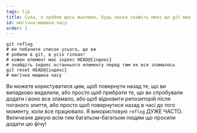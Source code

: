 ```yaml
---
tags: tip
title: Сука, я зробив щось жахливе, будь ласка скажіть мені що git має машину часу!?!
id: магічна-машина-часу
order: 1
---
```


```git
git reflog
# ви побачите список усього, що ви
# робили в git, в усіх гілках!
# кожен елемент має індекс HEAD@{індекс}
# знайдіть індекс останнього елементу перед тим як все зламалось
git reset HEAD@{індекс}
# магічна машина часу
```

Ви можете користуватися цим, щоб повернути назад те, що ви випадково видалили, або просто щоб прибрати те, що ви спробували додати і воно все зламало, або щоб відновити репозиторій після поганого злиття, або просто щоб повернутися назад в часі до того моменту, коли все працювало. Я використовую `reflog` ДУЖЕ ЧАСТО. Величезне дякую всім тим багатьом-багатьом людям що просили додати цю фічу!